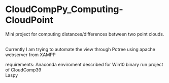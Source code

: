 # CloudCompPy_Computing-CloudPoint
Mini project for computing distances/differences between two point clouds.

<br />
Currently I am trying to automate the view through Potree using apache webserver from XAMPP

requirements:
Anaconda enviroment described for Win10 binary run project of CloudComp39 <br />
Laspy <br />
<!--
 ✨ _special_ ✨


- 🔭 I’m currently working on ...
- 🌱 I’m currently learning ...
- 👯 I’m looking to collaborate on ...
- 🤔 I’m looking for help with ...
- 💬 Ask me about ...
- 📫 How to reach me: ...
- 😄 Pronouns: ...
- ⚡ Fun fact: ...
-->
